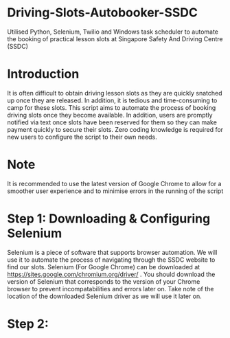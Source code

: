 # Driving-Slots-Autobooker-SSDC
Utilised Python, Selenium, Twilio and Windows task scheduler to automate the booking of practical lesson slots at Singapore Safety And Driving Centre (SSDC)

# Introduction
It is often difficult to obtain driving lesson slots as they are quickly snatched up once they are released. In addition, it is tedious and time-consuming to camp for these slots. This script aims to automate the process of booking driving slots once they become available. In addition, users are promptly notified via text once slots have been reserved for them so they can make payment quickly to secure their slots. Zero coding knowledge is required for new users to configure the script to their own needs. 

# Note
It is recommended to use the latest version of Google Chrome to allow for a smoother user experience and to minimise errors in the running of the script

# Step 1: Downloading & Configuring Selenium
Selenium is a piece of software that supports browser automation. We will use it to automate the process of navigating through the SSDC website to find our slots. Selenium (For Google Chrome) can be downloaded at https://sites.google.com/chromium.org/driver/ . You should download the version of Selenium that corresponds to the version of your Chrome browser to prevent incompatabilities and errors later on. Take note of the location of the downloaded Selenium driver as we will use it later on.

# Step 2: 
